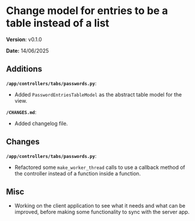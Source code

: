 # Change model for entries to be a table instead of a list

**Version**: v0.1.0

**Date:** 14/06/2025

## Additions

**`/app/controllers/tabs/passwords.py`**:

* Added `PasswordEntriesTableModel` as the abstract table model for the view.

**`/CHANGES.md`**:

* Added changelog file.

## Changes

**`/app/controllers/tabs/passwords.py`**:

* Refactored some `make_worker_thread` calls to use a callback method of the
  controller instead of a function inside a function.

## Misc

* Working on the client application to see what it needs and what can be improved, before making
  some functionality to sync with the server app.
